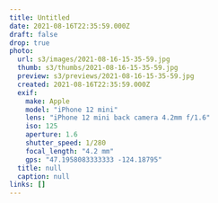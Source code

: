```yaml
---
title: Untitled
date: 2021-08-16T22:35:59.000Z
draft: false
drop: true
photo:
  url: s3/images/2021-08-16-15-35-59.jpg
  thumb: s3/thumbs/2021-08-16-15-35-59.jpg
  preview: s3/previews/2021-08-16-15-35-59.jpg
  created: 2021-08-16T22:35:59.000Z
  exif:
    make: Apple
    model: "iPhone 12 mini"
    lens: "iPhone 12 mini back camera 4.2mm f/1.6"
    iso: 125
    aperture: 1.6
    shutter_speed: 1/280
    focal_length: "4.2 mm"
    gps: "47.1958083333333 -124.18795"
  title: null
  caption: null
links: []
---
```

